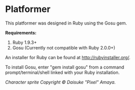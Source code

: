 Platformer
========

This platformer was designed in Ruby using the Gosu gem.

<b>Requirements:</b>
<ol><li>Ruby 1.9.3+</li>
<li>Gosu (Currently not compatible with Ruby 2.0.0+)</li></ol>

An installer for Ruby can be found at http://rubyinstaller.org/.

To install Gosu, enter "gem install gosu" from a command prompt/terminal/shell linked
with your Ruby installation.

<i>Character sprite Copyright © Daisuke "Pixel" Amaya.</i>
